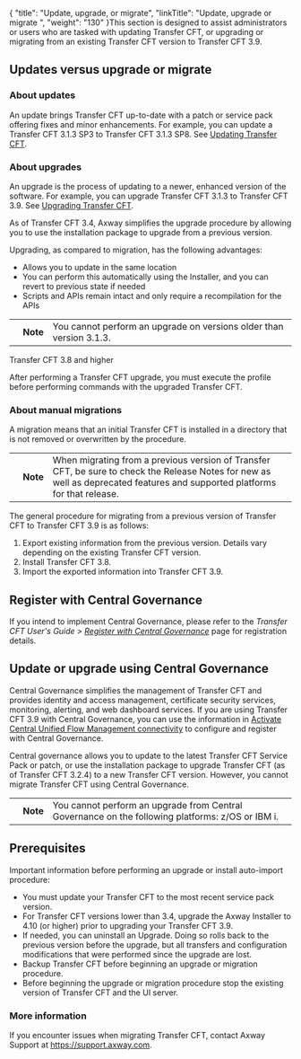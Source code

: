 {
    "title": "Update, upgrade, or migrate",
    "linkTitle": "Update, upgrade or migrate ",
    "weight": "130"
}This section is designed to assist administrators or users who are tasked with updating <span class="mc-variable suite_variables.TransferCFTName variable">Transfer CFT</span>, or upgrading or migrating from an existing <span class="mc-variable axway_variables.Component_Short_Name variable">Transfer CFT</span> version to <span class="mc-variable axway_variables.Component_Short_Name variable">Transfer CFT</span> <span class="mc-variable axway_variables.Component_Version variable">3.9</span>.

## Updates versus upgrade or migrate

### About updates

An update brings Transfer CFT up-to-date with a patch or service pack offering fixes and minor enhancements. For example, you can update a Transfer CFT 3.1.3 SP3 to Transfer CFT 3.1.3 SP8. See [Updating Transfer CFT](update_cft_unix).

### About upgrades

An upgrade is the process of updating to a newer, enhanced version of the software. For example, you can upgrade Transfer CFT 3.1.3 to Transfer CFT <span class="mc-variable axway_variables.Release_Number variable">3.9</span>. See [Upgrading Transfer CFT](upgrade_intro_ux).

As of <span class="mc-variable axway_variables.Component_Long_Name variable">Transfer CFT</span> 3.4, Axway simplifies the upgrade procedure by allowing you to use the installation package to upgrade from a previous version.

Upgrading, as compared to migration, has the following advantages:

-   Allows you to update in the same location
-   You can perform this automatically using the Installer, and you can revert to previous state if needed
-   Scripts and APIs remain intact and only require a recompilation for the APIs

<table>
   <tbody>
      <tr>
         <td>         </td>
         <td><span><strong>Note</strong></span>         </td>
         <td>You cannot perform an upgrade on versions older than version 3.1.3.         </td>
      </tr>
   </tbody>
</table>

Transfer CFT 3.8 and higher

After performing a Transfer CFT upgrade, you must execute the <span class="code">profile </span>before performing commands with the upgraded Transfer CFT.

### About manual migrations

A migration means that an initial <span class="mc-variable axway_variables.Component_Short_Name variable">Transfer CFT</span> is installed in a directory that is not removed or overwritten by the procedure.

<table>
   <tbody>
      <tr>
         <td>         </td>
         <td><span><strong>Note</strong></span>         </td>
         <td>When migrating from a previous version of <span class="mc-variable axway_variables.Component_Long_Name variable">Transfer CFT</span>, be sure to check the <span class="mc-variable suite_variables.DocTypeRelNotes variable">Release Notes</span> for new as well as deprecated features and supported platforms for that release.         </td>
      </tr>
   </tbody>
</table>

The general procedure for migrating from a previous version of Transfer CFT to Transfer CFT <span class="mc-variable axway_variables.Component_Version variable">3.9</span> is as follows:

1.  Export existing information from the previous version. Details vary depending on the existing Transfer CFT version.
2.  Install <span class="mc-variable suite_variables.TransferCFTName variable">Transfer CFT</span> 3.8.
3.  Import the exported information into Transfer CFT <span class="mc-variable axway_variables.Component_Version variable">3.9</span>.

## Register with <span class="mc-variable Primary.CG or_UM variable">Central Governance</span>

If you intend to implement <span class="mc-variable Primary.CG or_UM variable">Central Governance</span>, please refer to the <span class="mc-variable axway_variables.Component_Long_Name variable" style="font-style: italic;">Transfer CFT</span> *User's Guide &gt; [*Register with* <span class="mc-variable Primary.CG or_UM variable" style="font-style: italic;">Central Governance</span>](https://docs.axway.com/bundle/TransferCFT_36_UsersGuide_allOS_en_HTML5/page/Content/cft_installation/migrate/register_CG.htm)* page for registration details.

## Update or upgrade using <span class="mc-variable Primary.CG or_UM variable">Central Governance</span>

Central Governance simplifies the management of Transfer CFT and provides identity and access management, certificate security services, monitoring, alerting, and web dashboard services. If you are using <span class="mc-variable axway_variables.Component_Long_Name variable">Transfer CFT</span> <span class="mc-variable axway_variables.Release_Number variable">3.9</span> with <span class="mc-variable Primary.CG or_UM variable">Central Governance</span>, you can use the information in [Activate Central <span class="mc-variable suite_variables.Governance variable">Unified Flow Management</span> connectivity](../../../governance_services_intro/register_cg) to configure and register with <span class="mc-variable Primary.CG or_UM variable">Central Governance</span>.

Central governance allows you to update to the latest Transfer CFT Service Pack or patch, or use the installation package to upgrade <span class="mc-variable axway_variables.Component_Long_Name variable">Transfer CFT</span> (as of <span class="mc-variable axway_variables.Component_Long_Name variable">Transfer CFT</span> 3.2.4) to a new <span class="mc-variable axway_variables.Component_Long_Name variable">Transfer CFT</span> version. However, you cannot migrate Transfer CFT using <span class="mc-variable Primary.CG or_UM variable">Central Governance</span>.

<table>
   <tbody>
      <tr>
         <td>         </td>
         <td><span><strong>Note</strong></span>         </td>
         <td>You cannot perform an upgrade from <span class="mc-variable Primary.CG or_UM variable">Central Governance</span> on the following platforms: z/OS or IBM i.         </td>
      </tr>
   </tbody>
</table>

## Prerequisites

Important information before performing an upgrade or install auto-import procedure:

-   You must update your <span class="mc-variable axway_variables.Component_Short_Name variable">Transfer CFT</span> to the most recent service pack version.
-   For <span class="mc-variable axway_variables.Component_Long_Name variable">Transfer CFT</span> versions lower than 3.4, upgrade the <span class="mc-variable axway_variables.Company_Name variable">Axway</span> Installer to <span class="mc-variable Primary.Installer_version variable">4.10</span> (or higher) prior to upgrading your <span class="mc-variable axway_variables.Component_Short_Name variable">Transfer CFT</span> <span class="mc-variable Primary.Transfer_CFT version_long variable">3.9</span>.
-   If needed, you can uninstall an Upgrade. Doing so rolls back to the previous version before the upgrade, but all transfers and configuration modifications that were performed since the upgrade are lost.
-   Backup <span class="mc-variable axway_variables.Component_Short_Name variable">Transfer CFT</span> before beginning an upgrade or migration procedure.
-   Before beginning the upgrade or migration procedure stop the existing version of Transfer CFT and the UI server.

### More information

If you encounter issues when migrating Transfer CFT, contact Axway Support at [<span class="Hyperlink">https://support.axway.com</span>](https://support.axway.com/).
